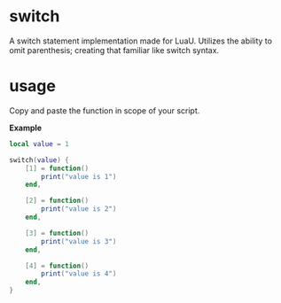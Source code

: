 # switch
A switch statement implementation made for LuaU.
Utilizes the ability to omit parenthesis; creating that familiar like switch syntax.

# usage
Copy and paste the function in scope of your script.

**Example**
```lua
local value = 1

switch(value) {
    [1] = function()
        print("value is 1")
    end,

    [2] = function()
        print("value is 2")
    end,

    [3] = function()
        print("value is 3")
    end,

    [4] = function()
        print("value is 4")
    end,
}
```
